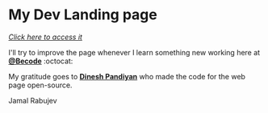 # My Dev Landing page

[*Click here to access it*](https://rabujev.github.io)

I'll try to improve the page whenever I learn something new working here at [**@Becode**](https://github.com/becodeorg) :octocat:

My gratitude goes to [**Dinesh Pandiyan**](https://github.com/flexdinesh/dev-landing-page) who made the code for the web page open-source.


Jamal Rabujev
